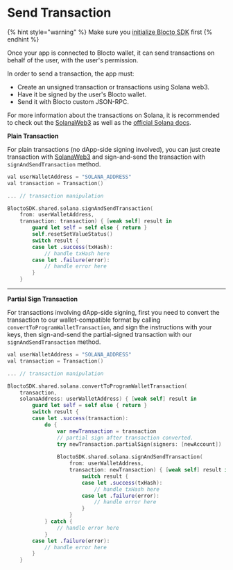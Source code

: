 # Send Transaction

{% hint style="warning" %}
Make sure you [initialize Blocto SDK](getting-started.md) first
{% endhint %}

Once your app is connected to Blocto wallet, it can send transactions on behalf of the user, with the user's permission.

In order to send a transaction, the app must:

* Create an unsigned transaction or transactions using Solana web3.
* Have it be signed by the user's Blocto wallet.
* Send it with Blocto custom JSON-RPC.

For more information about the transactions on Solana, it is recommended to check out the [SolanaWeb3](https://github.com/portto/solana-web3.swift) as well as the [official Solana docs](https://docs.solana.com/developing/programming-model/transactions).

**Plain Transaction**

For plain transactions (no dApp-side signing involved), you can just create transaction with [SolanaWeb3](https://github.com/portto/solana-web3.swift) and sign-and-send the transaction with `signAndSendTransaction` method.

```swift
val userWalletAddress = "SOLANA_ADDRESS"
val transaction = Transaction()

... // transaction manipulation

BloctoSDK.shared.solana.signAndSendTransaction(
    from: userWalletAddress,
    transaction: transaction) { [weak self] result in
        guard let self = self else { return }
        self.resetSetValueStatus()
        switch result {
        case let .success(txHash):
            // handle txHash here
        case let .failure(error):
            // handle error here
        }
    }
```

****

**Partial Sign Transaction**

For transactions involving dApp-side signing, first you need to convert the transaction to our wallet-compatible format by calling `convertToProgramWalletTransaction`, and sign the instructions with your keys, then sign-and-send the partial-signed transaction with our `signAndSendTransaction` method.

```swift
val userWalletAddress = "SOLANA_ADDRESS"
val transaction = Transaction()

... // transaction manipulation

BloctoSDK.shared.solana.convertToProgramWalletTransaction(
    transaction,
    solanaAddress: userWalletAddress) { [weak self] result in
        guard let self = self else { return }
        switch result {
        case let .success(transaction):
            do {
                var newTransaction = transaction
                // partial sign after transaction converted.
                try newTransaction.partialSign(signers: [newAccount])
                
                BloctoSDK.shared.solana.signAndSendTransaction(
                    from: userWalletAddress,
                    transaction: newTransaction) { [weak self] result in
                        switch result {
                        case let .success(txHash):
                            // handle txHash here
                        case let .failure(error):
                            // handle error here
                        }
                    }
            } catch {
                // handle error here
            }
        case let .failure(error):
            // handle error here
        }
    }
```
